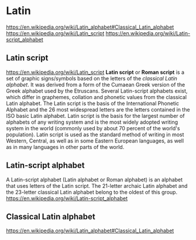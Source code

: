 # Latin

https://en.wikipedia.org/wiki/Latin_alphabet#Classical_Latin_alphabet
https://en.wikipedia.org/wiki/Latin_script
https://en.wikipedia.org/wiki/Latin-script_alphabet



## Latin script
https://en.wikipedia.org/wiki/Latin_script
**Latin script** or **Roman script** is a set of graphic signs/symbols based on the letters of the *classical Latin alphabet*. It was derived from a form of the Cumaean Greek version of the Greek alphabet used by the Etruscans.
Several Latin-script alphabets exist, which differ in graphemes, collation and phonetic values from the classical Latin alphabet. The Latin script is the basis of the International Phonetic Alphabet and the 26 most widespread letters are the letters contained in the ISO basic Latin alphabet. Latin script is the basis for the largest number of alphabets of any writing system and is the most widely adopted writing system in the world (commonly used by about 70 percent of the world's population). Latin script is used as the standard method of writing in most Western, Central, as well as in some Eastern European languages, as well as in many languages in other parts of the world.

## Latin-script alphabet
A Latin-script alphabet (Latin alphabet or Roman alphabet) is an alphabet that uses letters of the Latin script. The 21-letter archaic Latin alphabet and the 23-letter classical Latin alphabet belong to the oldest of this group.
https://en.wikipedia.org/wiki/Latin-script_alphabet

## Classical Latin alphabet
https://en.wikipedia.org/wiki/Latin_alphabet#Classical_Latin_alphabet
